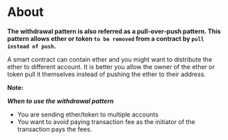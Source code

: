 
# About

**The withdrawal pattern is also referred as a pull-over-push pattern. This pattern allows ether or token `to be removed` from a contract by `pull instead of push`.**

A smart contract can contain ether and you might want to distribute the ether to different account. It is better you allow the owner of the ether or token pull it themselves instead of pushing the ether to their address.

**Note:**

_**When to use the withdrawal pattern**_

- You are sending ether/token to multiple accounts
- You want to avoid paying transaction fee as the initiator of the transaction pays the fees.
  